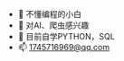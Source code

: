 - 👋 不懂编程的小白
- 👀 对AI、爬虫感兴趣 
- 🌱 目前自学PYTHON，SQL
- 📫 1745716969@qq.com 

<!---
big-dong6/big-dong6 is a ✨ special ✨ repository because its `README.md` (this file) appears on your GitHub profile.
You can click the Preview link to take a look at your changes.
--->
